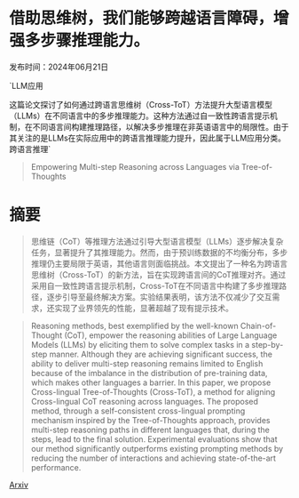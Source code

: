 # 借助思维树，我们能够跨越语言障碍，增强多步骤推理能力。

发布时间：2024年06月21日

`LLM应用

这篇论文探讨了如何通过跨语言思维树（Cross-ToT）方法提升大型语言模型（LLMs）在不同语言中的多步推理能力。这种方法通过自一致性跨语言提示机制，在不同语言间构建推理路径，以解决多步推理在非英语语言中的局限性。由于其关注的是LLMs在实际应用中的跨语言推理能力提升，因此属于LLM应用分类。` `跨语言推理`

> Empowering Multi-step Reasoning across Languages via Tree-of-Thoughts

# 摘要

> 思维链（CoT）等推理方法通过引导大型语言模型（LLMs）逐步解决复杂任务，显著提升了其推理能力。然而，由于预训练数据的不均衡分布，多步推理仍主要局限于英语，其他语言则面临挑战。本文提出了一种名为跨语言思维树（Cross-ToT）的新方法，旨在实现跨语言间的CoT推理对齐。通过采用自一致性跨语言提示机制，Cross-ToT在不同语言中构建了多步推理路径，逐步引导至最终解决方案。实验结果表明，该方法不仅减少了交互需求，还实现了业界领先的性能，显著超越了现有提示技术。

> Reasoning methods, best exemplified by the well-known Chain-of-Thought (CoT), empower the reasoning abilities of Large Language Models (LLMs) by eliciting them to solve complex tasks in a step-by-step manner. Although they are achieving significant success, the ability to deliver multi-step reasoning remains limited to English because of the imbalance in the distribution of pre-training data, which makes other languages a barrier. In this paper, we propose Cross-lingual Tree-of-Thoughts (Cross-ToT), a method for aligning Cross-lingual CoT reasoning across languages. The proposed method, through a self-consistent cross-lingual prompting mechanism inspired by the Tree-of-Thoughts approach, provides multi-step reasoning paths in different languages that, during the steps, lead to the final solution. Experimental evaluations show that our method significantly outperforms existing prompting methods by reducing the number of interactions and achieving state-of-the-art performance.

[Arxiv](https://arxiv.org/abs/2311.08097)
